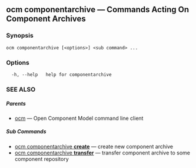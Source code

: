 ## ocm componentarchive &mdash; Commands Acting On Component Archives

### Synopsis

```
ocm componentarchive [<options>] <sub command> ...
```

### Options

```
  -h, --help   help for componentarchive
```

### SEE ALSO

##### Parents

* [ocm](ocm.md)	 &mdash; Open Component Model command line client


##### Sub Commands

* [ocm componentarchive <b>create</b>](ocm_componentarchive_create.md)	 &mdash; create new component archive
* [ocm componentarchive <b>transfer</b>](ocm_componentarchive_transfer.md)	 &mdash; transfer component archive to some component repository

